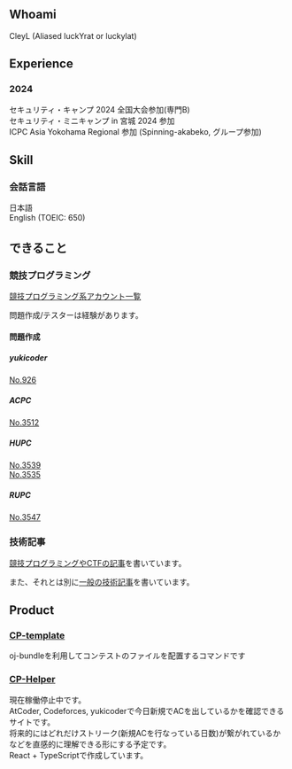## Whoami
CleyL (Aliased luckYrat or luckylat)

## Experience

### 2024
セキュリティ・キャンプ 2024 全国大会参加(専門B)  
セキュリティ・ミニキャンプ in 宮城 2024 参加  
ICPC Asia Yokohama Regional 参加 (Spinning-akabeko, グループ参加)  

## Skill  
### 会話言語
日本語  
English (TOEIC: 650)  

## できること
### 競技プログラミング
[競技プログラミング系アカウント一覧](https://clist.by/coder/luckYrat/)

問題作成/テスターは経験があります。

#### 問題作成
##### yukicoder
[No.926](https://yukicoder.me/problems/no/926)  
##### ACPC
[No.3512](https://onlinejudge.u-aizu.ac.jp/challenges/sources/UOA/UAPC/3512?year=2021)  
##### HUPC
[No.3539](https://onlinejudge.u-aizu.ac.jp/challenges/sources/UOA/UAPC/3539?year=2023)  
[No.3535](https://onlinejudge.u-aizu.ac.jp/challenges/sources/UOA/UAPC/3535?year=2023)  
##### RUPC
[No.3547](https://onlinejudge.u-aizu.ac.jp/challenges/sources/UOA/UAPC/3547)  

### 技術記事
[競技プログラミングやCTFの記事](https://scrapbox.io/luckyrat/Home)を書いています。

また、それとは別に[一般の技術記事](https://scrapbox.io/luckYrat-develop/Home)を書いています。

## Product

### [CP-template](https://github.com/luckylat/cp-template)
oj-bundleを利用してコンテストのファイルを配置するコマンドです

### [CP-Helper](https://github.com/luckylat/cp-helper-front)
現在稼働停止中です。  
AtCoder, Codeforces, yukicoderで今日新規でACを出しているかを確認できるサイトです。  
将来的にはどれだけストリーク(新規ACを行なっている日数)が繋がれているかなどを直感的に理解できる形にする予定です。  
React + TypeScriptで作成しています。
